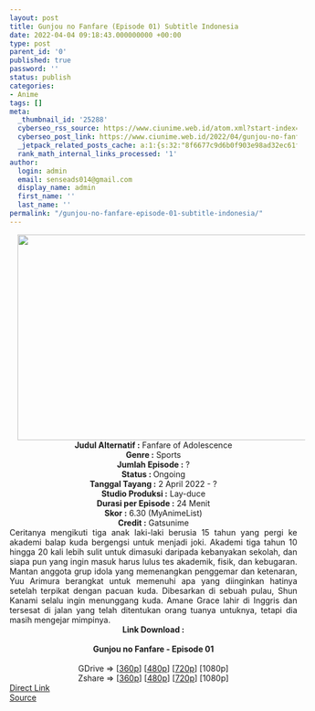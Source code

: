 ```yaml
---
layout: post
title: Gunjou no Fanfare (Episode 01) Subtitle Indonesia
date: 2022-04-04 09:18:43.000000000 +00:00
type: post
parent_id: '0'
published: true
password: ''
status: publish
categories:
- Anime
tags: []
meta:
  _thumbnail_id: '25288'
  cyberseo_rss_source: https://www.ciunime.web.id/atom.xml?start-index=1
  cyberseo_post_link: https://www.ciunime.web.id/2022/04/gunjou-no-fanfare-subtitle-indonesia.html
  _jetpack_related_posts_cache: a:1:{s:32:"8f6677c9d6b0f903e98ad32ec61f8deb";a:2:{s:7:"expires";i:1655829500;s:7:"payload";a:3:{i:0;a:1:{s:2:"id";i:26991;}i:1;a:1:{s:2:"id";i:26881;}i:2;a:1:{s:2:"id";i:26773;}}}}
  rank_math_internal_links_processed: '1'
author:
  login: admin
  email: senseads014@gmail.com
  display_name: admin
  first_name: ''
  last_name: ''
permalink: "/gunjou-no-fanfare-episode-01-subtitle-indonesia/"
---
```

<div class="separator" style="clear: both; text-align: center;"><a href="https://blogger.googleusercontent.com/img/b/R29vZ2xl/AVvXsEjtlaIHbn2pBnBddikXO5mcMEKk7VtKilvR2gBLTcD6eka4g9ZTA46KBX7xojkBKhYBNyA17W48Gg5fCMewZuvLfBx0QLE6LbvlAhGdtpYHaxIYln3hAZxIB-MJDrzjBkZdW0JUy9ZWfWsNqfPi7EXqJVFlM3LQEXb392gstivIDrGOF8ZbhDjK8vcA/s1280/Gunjou%20no%20Fanfare.png" style="margin-left: 1em; margin-right: 1em;"><img border="0" data-original-height="720" data-original-width="1280" height="360" src="{{ site.baseurl }}/assets/2022/04/Gunjou%20no%20Fanfare.png" width="640" /></a></div>
<div class="separator" style="clear: both; text-align: center;"></div>
<div style="text-align: center;"><b>Judul</b><b><b> Alternatif</b> :</b> Fanfare of Adolescence</div>
<div style="text-align: center;"><b><b>Genre :</b></b> Sports</div>
<div style="text-align: center;"><b>Jumlah Episode :</b> ?<br /><b>Status :&nbsp;</b>Ongoing<br /><b>Tanggal Tayang :</b> 2 April&nbsp;2022 - ?<br /><b>Studio Produksi :</b>&nbsp;Lay-duce<br /><b>Durasi per Episode :</b> 24 Menit</div>
<div style="text-align: center;"><b>Skor :</b> 6.30 (MyAnimeList)</div>
<div style="text-align: center;"><b>Credit :</b>&nbsp;Gatsunime</div>
<div style="text-align: center;"></div>
<div style="text-align: justify;">Ceritanya mengikuti tiga anak laki-laki berusia 15 tahun yang pergi ke akademi balap kuda bergengsi untuk menjadi joki. Akademi tiga tahun 10 hingga 20 kali lebih sulit untuk dimasuki daripada kebanyakan sekolah, dan siapa pun yang ingin masuk harus lulus tes akademik, fisik, dan kebugaran. Mantan anggota grup idola yang memenangkan penggemar dan ketenaran, Yuu Arimura berangkat untuk memenuhi apa yang diinginkan hatinya setelah terpikat dengan pacuan kuda. Dibesarkan di sebuah pulau, Shun Kanami selalu ingin menunggang kuda. Amane Grace lahir di Inggris dan tersesat di jalan yang telah ditentukan orang tuanya untuknya, tetapi dia masih mengejar mimpinya.</div>
<div style="text-align: justify;"></div>
<div style="text-align: justify;"></div>
<div style="text-align: center;">
<div style="text-align: center;">
<div style="text-align: left;">
<div style="text-align: center;"><b>Link Download :</b></div>
<div style="text-align: center;"><b><br /></b></div>
<div style="text-align: center;"><span style="text-align: left;"><b>Gunjou no Fanfare</b></span><b>&nbsp;- Episode 01</b></div>
<div style="text-align: center;"><b><br /></b></div>
<div style="text-align: center;">GDrive =&gt; [<a href="http://www.solidfiles.com/v/8ZPQKVY5LBVN5" target="_blank" rel="noopener">360p</a>] [<a href="http://www.solidfiles.com/v/qdLBmZXn7r2aN" target="_blank" rel="noopener">480p</a>] [<a href="http://www.solidfiles.com/v/W8KnVKpV5ZNzY" target="_blank" rel="noopener">720p</a>] [1080p]</div>
<div style="text-align: center;">Zshare =&gt; [<a href="https://www108.zippyshare.com/v/ODP7TZPq/file.html" target="_blank" rel="noopener">360p</a>] [<a href="https://www108.zippyshare.com/v/AeAyRYCr/file.html" target="_blank" rel="noopener">480p</a>] [<a href="https://www108.zippyshare.com/v/XwCGeG9z/file.html" target="_blank" rel="noopener">720p</a>] [1080p]</div>
</div>
</div>
</div>
<link rel="stylesheet" href="https://cdnjs.cloudflare.com/ajax/libs/font-awesome/4.7.0/css/font-awesome.min.css" />
<div class="divbtn"> <a href="https://handymansurrender.com/fihup8buzv?key=94550f7ce39444073321dde3b8782f97" class="btn"><i class="fa fa-download"></i> Direct Link</a> <br /><a href="https://www.ciunime.web.id/2022/04/gunjou-no-fanfare-subtitle-indonesia.html">Source</a> </div>
